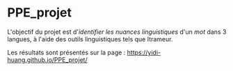 # PPE_projet

L'objectif du projet est d'*identifier les nuances linguistiques* d'un *mot* dans 3 langues, à l'aide des outils linguistiques tels que Itrameur.

Les résultats sont présentés sur la page : https://yidi-huang.github.io/PPE_projet/

